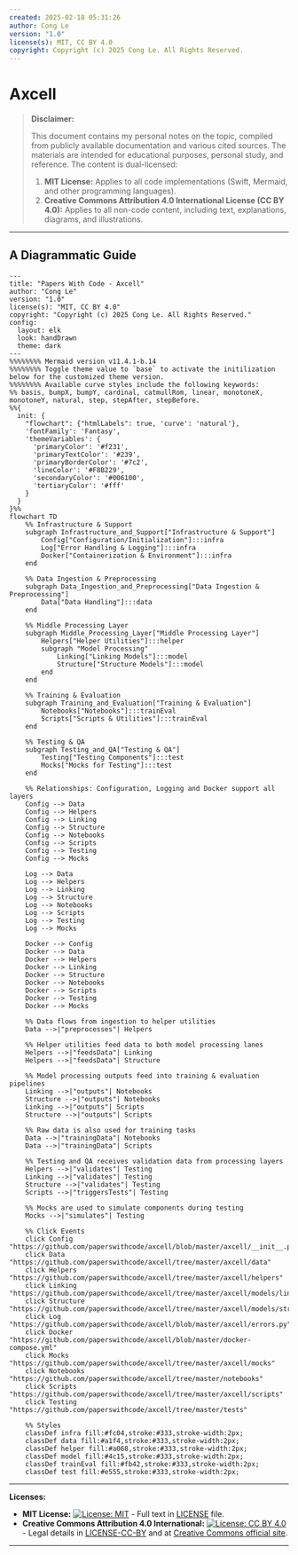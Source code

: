```yaml
---
created: 2025-02-18 05:31:26
author: Cong Le
version: "1.0"
license(s): MIT, CC BY 4.0
copyright: Copyright (c) 2025 Cong Le. All Rights Reserved.
---
```




# Axcell
> **Disclaimer:**
>
> This document contains my personal notes on the topic,
> compiled from publicly available documentation and various cited sources.
> The materials are intended for educational purposes, personal study, and reference.
> The content is dual-licensed:
> 1. **MIT License:** Applies to all code implementations (Swift, Mermaid, and other programming languages).
> 2. **Creative Commons Attribution 4.0 International License (CC BY 4.0):** Applies to all non-code content, including text, explanations, diagrams, and illustrations.
---


## A Diagrammatic Guide 

```mermaid
---
title: "Papers With Code - Axcell"
author: "Cong Le"
version: "1.0"
license(s): "MIT, CC BY 4.0"
copyright: "Copyright (c) 2025 Cong Le. All Rights Reserved."
config:
  layout: elk
  look: handDrawn
  theme: dark
---
%%%%%%%% Mermaid version v11.4.1-b.14
%%%%%%%% Toggle theme value to `base` to activate the initilization below for the customized theme version.
%%%%%%%% Available curve styles include the following keywords:
%% basis, bumpX, bumpY, cardinal, catmullRom, linear, monotoneX, monotoneY, natural, step, stepAfter, stepBefore.
%%{
  init: {
    "flowchart": {"htmlLabels": true, 'curve': 'natural'},
    'fontFamily': 'Fantasy',
    'themeVariables': {
      'primaryColor': '#f231',
      'primaryTextColor': '#239',
      'primaryBorderColor': '#7c2',
      'lineColor': '#F8B229',
      'secondaryColor': '#006100',
      'tertiaryColor': '#fff'
    }
  }
}%%
flowchart TD
    %% Infrastructure & Support
    subgraph Infrastructure_and_Support["Infrastructure & Support"]
        Config["Configuration/Initialization"]:::infra
        Log["Error Handling & Logging"]:::infra
        Docker["Containerization & Environment"]:::infra
    end

    %% Data Ingestion & Preprocessing
    subgraph Data_Ingestion_and_Preprocessing["Data Ingestion & Preprocessing"]
        Data["Data Handling"]:::data
    end

    %% Middle Processing Layer
    subgraph Middle_Processing_Layer["Middle Processing Layer"]
        Helpers["Helper Utilities"]:::helper
        subgraph "Model Processing"
            Linking["Linking Models"]:::model
            Structure["Structure Models"]:::model
        end
    end

    %% Training & Evaluation
    subgraph Training_and_Evaluation["Training & Evaluation"]
        Notebooks["Notebooks"]:::trainEval
        Scripts["Scripts & Utilities"]:::trainEval
    end

    %% Testing & QA
    subgraph Testing_and_QA["Testing & QA"]
        Testing["Testing Components"]:::test
        Mocks["Mocks for Testing"]:::test
    end

    %% Relationships: Configuration, Logging and Docker support all layers
    Config --> Data
    Config --> Helpers
    Config --> Linking
    Config --> Structure
    Config --> Notebooks
    Config --> Scripts
    Config --> Testing
    Config --> Mocks

    Log --> Data
    Log --> Helpers
    Log --> Linking
    Log --> Structure
    Log --> Notebooks
    Log --> Scripts
    Log --> Testing
    Log --> Mocks

    Docker --> Config
    Docker --> Data
    Docker --> Helpers
    Docker --> Linking
    Docker --> Structure
    Docker --> Notebooks
    Docker --> Scripts
    Docker --> Testing
    Docker --> Mocks

    %% Data flows from ingestion to helper utilities
    Data -->|"preprocesses"| Helpers

    %% Helper utilities feed data to both model processing lanes
    Helpers -->|"feedsData"| Linking
    Helpers -->|"feedsData"| Structure

    %% Model processing outputs feed into training & evaluation pipelines
    Linking -->|"outputs"| Notebooks
    Structure -->|"outputs"| Notebooks
    Linking -->|"outputs"| Scripts
    Structure -->|"outputs"| Scripts

    %% Raw data is also used for training tasks
    Data -->|"trainingData"| Notebooks
    Data -->|"trainingData"| Scripts

    %% Testing and QA receives validation data from processing layers
    Helpers -->|"validates"| Testing
    Linking -->|"validates"| Testing
    Structure -->|"validates"| Testing
    Scripts -->|"triggersTests"| Testing

    %% Mocks are used to simulate components during testing
    Mocks -->|"simulates"| Testing

    %% Click Events
    click Config "https://github.com/paperswithcode/axcell/blob/master/axcell/__init__.py"
    click Data "https://github.com/paperswithcode/axcell/tree/master/axcell/data"
    click Helpers "https://github.com/paperswithcode/axcell/tree/master/axcell/helpers"
    click Linking "https://github.com/paperswithcode/axcell/tree/master/axcell/models/linking"
    click Structure "https://github.com/paperswithcode/axcell/tree/master/axcell/models/structure"
    click Log "https://github.com/paperswithcode/axcell/blob/master/axcell/errors.py"
    click Docker "https://github.com/paperswithcode/axcell/blob/master/docker-compose.yml"
    click Mocks "https://github.com/paperswithcode/axcell/tree/master/axcell/mocks"
    click Notebooks "https://github.com/paperswithcode/axcell/tree/master/notebooks"
    click Scripts "https://github.com/paperswithcode/axcell/tree/master/axcell/scripts"
    click Testing "https://github.com/paperswithcode/axcell/tree/master/tests"

    %% Styles
    classDef infra fill:#fc04,stroke:#333,stroke-width:2px;
    classDef data fill:#a1f4,stroke:#333,stroke-width:2px;
    classDef helper fill:#a068,stroke:#333,stroke-width:2px;
    classDef model fill:#4c15,stroke:#333,stroke-width:2px;
    classDef trainEval fill:#fb42,stroke:#333,stroke-width:2px;
    classDef test fill:#e555,stroke:#333,stroke-width:2px;
```

---
**Licenses:**

- **MIT License:**  [![License: MIT](https://img.shields.io/badge/License-MIT-yellow.svg)](LICENSE) - Full text in [LICENSE](LICENSE) file.
- **Creative Commons Attribution 4.0 International:** [![License: CC BY 4.0](https://licensebuttons.net/l/by/4.0/88x31.png)](LICENSE-CC-BY) - Legal details in [LICENSE-CC-BY](LICENSE-CC-BY) and at [Creative Commons official site](http://creativecommons.org/licenses/by/4.0/).

---